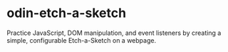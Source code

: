 # odin-etch-a-sketch
Practice JavaScript, DOM manipulation, and event listeners by creating a simple, configurable Etch-a-Sketch on a webpage.
